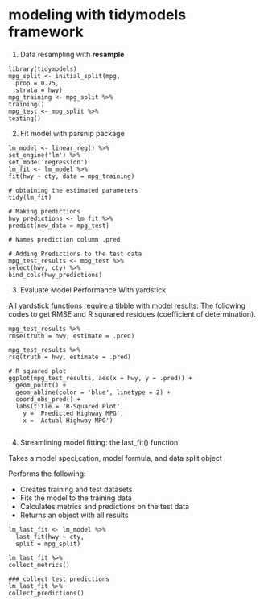 # modeling with tidymodels framework
1. Data resampling with **resample**
```
library(tidymodels)
mpg_split <- initial_split(mpg,
  prop = 0.75,
  strata = hwy)
mpg_training <- mpg_split %>%
training()
mpg_test <- mpg_split %>%
testing()
```

2. Fit model with parsnip package
```
lm_model <- linear_reg() %>%
set_engine('lm') %>%
set_mode('regression')
lm_fit <- lm_model %>%
fit(hwy ~ cty, data = mpg_training)

# obtaining the estimated parameters
tidy(lm_fit)

# Making predictions
hwy_predictions <- lm_fit %>%
predict(new_data = mpg_test)

# Names prediction column .pred

# Adding Predictions to the test data
mpg_test_results <- mpg_test %>%
select(hwy, cty) %>%
bind_cols(hwy_predictions)
```
3. Evaluate Model Performance With yardstick

All yardstick functions require a tibble with model results. The following codes to get RMSE and R squrared residues (coefficient of determination).

```
mpg_test_results %>%
rmse(truth = hwy, estimate = .pred)

mpg_test_results %>%
rsq(truth = hwy, estimate = .pred)

# R squared plot
ggplot(mpg_test_results, aes(x = hwy, y = .pred)) +
  geom_point() +
  geom_abline(color = 'blue', linetype = 2) +
  coord_obs_pred() +
  labs(title = 'R-Squared Plot',
    y = 'Predicted Highway MPG',
    x = 'Actual Highway MPG')
 
```

4. Streamlining model fitting: the last_fit() function

Takes a model speci,cation, model formula, and data split object

Performs the following:
- Creates training and test datasets
- Fits the model to the training data
- Calculates metrics and predictions on the test data
- Returns an object with all results

```
lm_last_fit <- lm_model %>%
  last_fit(hwy ~ cty,
  split = mpg_split)
  
lm_last_fit %>%
collect_metrics()

### collect test predictions
lm_last_fit %>%
collect_predictions()
```
